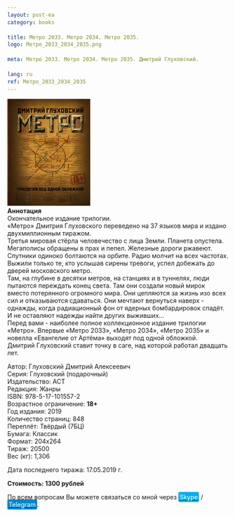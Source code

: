 ```yaml
---
layout: post-ea
category: books

title: Метро 2033. Метро 2034. Метро 2035.
logo: Метро_2033_2034_2035.png

meta: Метро 2033. Метро 2034. Метро 2035. Дмитрий Глуховский.

lang: ru
ref: Метро_2033_2034_2035
---
```


<a data-fancybox="gallery" href="/img/books/Метро_2033_2034_2035.png"><img src="/img/books/Метро_2033_2034_2035.png" alt=""></a>  
**Аннотация**  
Окончательное издание трилогии.  
«Метро» Дмитрия Глуховского переведено на 37 языков мира и издано двухмиллионным тиражом.  
Третья мировая стёрла человечество с лица Земли. Планета опустела. Мегаполисы обращены в прах и пепел. Железные дороги ржавеют. Спутники одиноко болтаются на орбите. Радио молчит на всех частотах. Выжили только те, кто услышав сирены тревоги, успел добежать до дверей московского метро.  
Там, на глубине в десятки метров, на станциях и в туннелях, люди пытаются переждать конец света. Там они создали новый мирок вместо потерянного огромного мира. Они цепляются за жизнь изо всех сил и отказываются сдаваться. Они мечтают вернуться наверх - однажды, когда радиационный фон от ядерных бомбардировок спадёт. И не оставляют надежды найти других выживших...  
Перед вами - наиболее полное коллекционное издание трилогии «Метро». Впервые «Метро 2033», «Метро 2034», «Метро 2035» и новелла «Евангелие от Артёма» выходят под одной обложкой.  
Дмитрий Глуховский ставит точку в саге, над которой работал двадцать лет.

Автор: Глуховский Дмитрий Алексеевич  
Серия: Глуховский (подарочный)  
Издательство: АСТ  
Редакция: Жанры  
ISBN: 978-5-17-101557-2  
Возрастное ограничение: **18+**  
Год издания: 2019  
Количество страниц: 848  
Переплёт: Твёрдый  (7БЦ)  
Бумага: Классик  
Формат: 204х264  
Тираж: 20500  
Вес (кг): 1,306

Дата последнего тиража:	17.05.2019 г.

**Стоимость: 1300 рублей**

По всем вопросам Вы можете связаться со мной через <a href="skype:chutkoy89?call" target="_blank"><span style="background-color:#00aff0; color:white; padding:3px; border-radius: 3px">Skype</span></a> / <a href="https://t.me/chutkoy" target="_blank"><span style="background-color:#0088cc; color:white; padding:3px; border-radius: 3px">Telegram</span></a>.